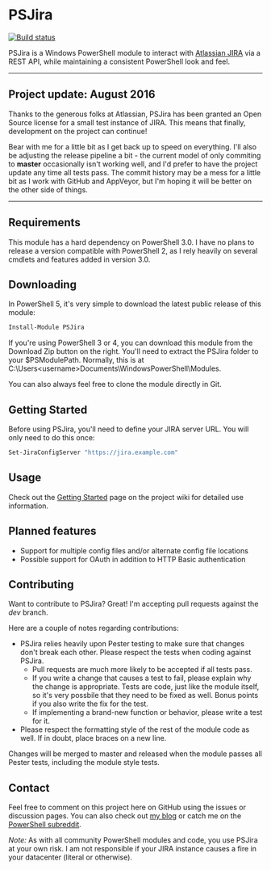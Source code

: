 # PSJira

[![Build status](https://ci.appveyor.com/api/projects/status/rog7nhvpfu58xrxu?svg=true)](https://ci.appveyor.com/project/JoshuaT/psjira)

PSJira is a Windows PowerShell module to interact with [Atlassian JIRA](https://www.atlassian.com/software/jira) via a REST API, while maintaining a consistent PowerShell look and feel.

---

## Project update: August 2016
Thanks to the generous folks at Atlassian, PSJira has been granted an Open Source license for a small test instance of JIRA. This means that finally, development on the project can continue!

Bear with me for a little bit as I get back up to speed on everything. I'll also be adjusting the release pipeline a bit - the current model of only commiting to **master** occasionally isn't working well, and I'd prefer to have the project update any time all tests pass. The commit history may be a mess for a little bit as I work with GitHub and AppVeyor, but I'm hoping it will be better on the other side of things.

---

## Requirements

This module has a hard dependency on PowerShell 3.0.  I have no plans to release a version compatible with PowerShell 2, as I rely heavily on several cmdlets and features added in version 3.0.

## Downloading

In PowerShell 5, it's very simple to download the latest public release of this module:

```powershell
Install-Module PSJira
```

If you're using PowerShell 3 or 4, you can download this module from the Download Zip button on the right.  You'll need to extract the PSJira folder to your $PSModulePath.  Normally, this is at C:\Users\<username>Documents\WindowsPowerShell\Modules.

You can also always feel free to clone the module directly in Git.

## Getting Started

Before using PSJira, you'll need to define your JIRA server URL.  You will only need to do this once:

```powershell
Set-JiraConfigServer "https://jira.example.com"
```

## Usage

Check out the [Getting Started](https://github.com/replicaJunction/PSJira/wiki/Getting-Started) page on the project wiki for detailed use information.

## Planned features
* Support for multiple config files and/or alternate config file locations
* Possible support for OAuth in addition to HTTP Basic authentication

## Contributing
Want to contribute to PSJira?  Great!  I'm accepting pull requests against the *dev* branch.

Here are a couple of notes regarding contributions:
* PSJira relies heavily upon Pester testing to make sure that changes don't break each other.  Please respect the tests when coding against PSJira.
  * Pull requests are much more likely to be accepted if all tests pass.
  * If you write a change that causes a test to fail, please explain why the change is appropriate.  Tests are code, just like the module itself, so it's very possbile that they need to be fixed as well.  Bonus points if you also write the fix for the test.
  * If implementing a brand-new function or behavior, please write a test for it.
* Please respect the formatting style of the rest of the module code as well.  If in doubt, place braces on a new line.

Changes will be merged to master and released when the module passes all Pester tests, including the module style tests.

## Contact

Feel free to comment on this project here on GitHub using the issues or discussion pages.  You can also check out [my blog](http://replicajunction.github.io/) or catch me on the [PowerShell subreddit](https://www.reddit.com/r/powershell).

*Note:* As with all community PowerShell modules and code, you use PSJira at your own risk.  I am not responsible if your JIRA instance causes a fire in your datacenter (literal or otherwise).
